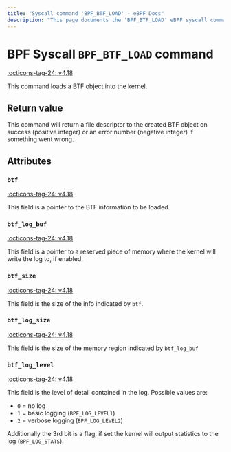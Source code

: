 ```yaml
---
title: "Syscall command 'BPF_BTF_LOAD' - eBPF Docs"
description: "This page documents the 'BPF_BTF_LOAD' eBPF syscall command, including its defintion, usage, program types that can use it, and examples."
---
```

# BPF Syscall `BPF_BTF_LOAD` command

<!-- [FEATURE_TAG](BPF_BTF_LOAD) -->
[:octicons-tag-24: v4.18](https://github.com/torvalds/linux/commit/f56a653c1fd13a197076dec4461c656fd2adec73)
<!-- [/FEATURE_TAG] -->

This command loads a BTF object into the kernel.

## Return value

This command will return a file descriptor to the created BTF object on success (positive integer) or an error number (negative integer) if something went wrong.

## Attributes

### `btf`

[:octicons-tag-24: v4.18](https://github.com/torvalds/linux/commit/f56a653c1fd13a197076dec4461c656fd2adec73)

This field is a pointer to the BTF information to be loaded.

### `btf_log_buf`

[:octicons-tag-24: v4.18](https://github.com/torvalds/linux/commit/f56a653c1fd13a197076dec4461c656fd2adec73)

This field is a pointer to a reserved piece of memory where the kernel will write the log to, if enabled.

### `btf_size`

[:octicons-tag-24: v4.18](https://github.com/torvalds/linux/commit/f56a653c1fd13a197076dec4461c656fd2adec73)

This field is the size of the info indicated by `btf`.

### `btf_log_size`

[:octicons-tag-24: v4.18](https://github.com/torvalds/linux/commit/f56a653c1fd13a197076dec4461c656fd2adec73)

This field is the size of the memory region indicated by `btf_log_buf`

### `btf_log_level`

[:octicons-tag-24: v4.18](https://github.com/torvalds/linux/commit/f56a653c1fd13a197076dec4461c656fd2adec73)

This field is the level of detail contained in the log. Possible values are:

* `0` = no log
* `1` = basic logging   (`BPF_LOG_LEVEL1`)
* `2` = verbose logging (`BPF_LOG_LEVEL2`)

Additionally the 3rd bit is a flag, if set the kernel will output statistics to the log (`BPF_LOG_STATS`).
